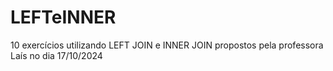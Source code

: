 # LEFTeINNER
10 exercícios utilizando LEFT JOIN e INNER JOIN propostos pela professora Laís no dia 17/10/2024
